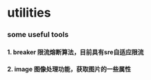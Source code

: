 # utilities
### some useful tools
#### 1. breaker  限流熔断算法，目前具有sre自适应限流
#### 2. image 图像处理功能，获取图片的一些属性 
